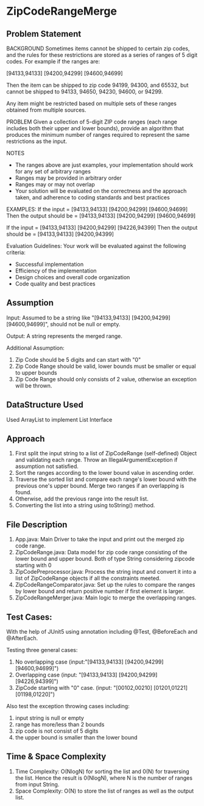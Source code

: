 # ZipCodeRangeMerge

## Problem Statement
BACKGROUND
Sometimes items cannot be shipped to certain zip codes, and the rules for these restrictions are stored as a series of ranges of 5 digit codes. For example if the ranges are:

[94133,94133] [94200,94299] [94600,94699]

Then the item can be shipped to zip code 94199, 94300, and 65532, but cannot be shipped to 94133, 94650, 94230, 94600, or 94299.

Any item might be restricted based on multiple sets of these ranges obtained from multiple sources.

PROBLEM
Given a collection of 5-digit ZIP code ranges (each range includes both their upper and lower bounds), provide an algorithm that produces the minimum number of ranges required to represent the same restrictions as the input.

NOTES
- The ranges above are just examples, your implementation should work for any set of arbitrary ranges
- Ranges may be provided in arbitrary order
- Ranges may or may not overlap
- Your solution will be evaluated on the correctness and the approach taken, and adherence to coding standards and best practices

EXAMPLES:
If the input = [94133,94133] [94200,94299] [94600,94699]
Then the output should be = [94133,94133] [94200,94299] [94600,94699]

If the input = [94133,94133] [94200,94299] [94226,94399] 
Then the output should be = [94133,94133] [94200,94399]

Evaluation Guidelines:
Your work will be evaluated against the following criteria:
- Successful implementation
- Efficiency of the implementation
- Design choices and overall code organization
- Code quality and best practices


## Assumption
Input: Assumed to be a string like "[94133,94133] [94200,94299] [94600,94699]", should not be null or empty.

Output: A string represents the merged range.

Additional Assumption:
1. Zip Code should be 5 digits and can start with "0"
2. Zip Code Range should be valid, lower bounds must be smaller or equal to upper bounds
3. Zip Code Range should only consists of 2 value, otherwise an exception will be thrown.


## DataStructure Used
Used ArrayList to implement List Interface


## Approach
1. First split the input string to a list of ZipCodeRange (self-defined) Object and validating each range. Throw an IllegalArgumentException if assumption not satisfied.
2. Sort the ranges according to the lower bound value in ascending order.
3. Traverse the sorted list and compare each range's lower bound with the previous one's upper bound. Merge two ranges if an overlapping is found.
4. Otherwise, add the previous range into the result list.
5. Converting the list into a string using toString() method.


## File Description
1. App.java: Main Driver to take the input and print out the merged zip code range.
2. ZipCodeRange.java: Data model for zip code range consisting of the lower bound and upper bound. Both of type String considering zipcode starting with 0
3. ZipCodePreprocessor.java: Process the string input and convert it into a list of ZipCodeRange objects if all the constraints meeted.
4. ZipCodeRangeComparator.java: Set up the rules to compare the ranges by lower bound and return positive number if first element is larger.
5. ZipCodeRangeMerger.java: Main logic to merge the overlapping ranges.


## Test Cases:
With the help of JUnit5 using annotation including @Test, @BeforeEach and @AfterEach.

Testing three general cases: 
  1. No overlapping case (input:"[94133,94133] [94200,94299] [94600,94699]")
  2. Overlapping case (input: "[94133,94133] [94200,94299] [94226,94399]")
  3. ZipCode starting with "0" case. (input: "[00102,00210] [01201,01221] [01198,01220]")

Also test the exception throwing cases including: 
  1. input string is null or empty
  2. range has more/less than 2 bounds
  3. zip code is not consist of 5 digits
  4. the upper bound is smaller than the lower bound
  
  

## Time & Space Complexity
1. Time Complexity: O(NlogN) for sorting the list and 0(N) for traversing the list. Hence the result is 0(NlogN), where N is the number of ranges from input String.
2. Space Complexity: O(N) to store the list of ranges as well as the output list.
